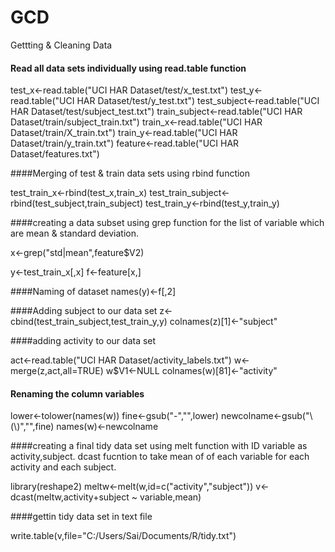 GCD
===

Gettting & Cleaning Data

#### Read all data sets individually using read.table function

test_x<-read.table("UCI HAR Dataset/test/x_test.txt")
test_y<-read.table("UCI HAR Dataset/test/y_test.txt")
test_subject<-read.table("UCI HAR Dataset/test/subject_test.txt")
train_subject<-read.table("UCI HAR Dataset/train/subject_train.txt")
train_x<-read.table("UCI HAR Dataset/train/X_train.txt")
train_y<-read.table("UCI HAR Dataset/train/y_train.txt")
feature<-read.table("UCI HAR Dataset/features.txt")


####Merging of test & train data sets using rbind function

test_train_x<-rbind(test_x,train_x)
test_train_subject<-rbind(test_subject,train_subject)
test_train_y<-rbind(test_y,train_y)

####creating a data subset using grep function for the list of variable which are mean & standard deviation.

x<-grep("std|mean",feature$V2)

y<-test_train_x[,x]
f<-feature[x,]

####Naming of dataset
names(y)<-f[,2]

####Adding subject to our data set
z<-cbind(test_train_subject,test_train_y,y)
colnames(z)[1]<-"subject"

####adding activity to our data set

act<-read.table("UCI HAR Dataset/activity_labels.txt")
w<-merge(z,act,all=TRUE)
w$V1<-NULL
colnames(w)[81]<-"activity"

#### Renaming the column variables
lower<-tolower(names(w))
fine<-gsub("-","",lower)
newcolname<-gsub("\\(\\)","",fine)
names(w)<-newcolname

####creating a final tidy data set using melt function with ID variable as activity,subject. dcast fucntion to take mean of of each variable for each activity and each subject. 

library(reshape2)
meltw<-melt(w,id=c("activity","subject"))
v<-dcast(meltw,activity+subject ~ variable,mean)

####gettin tidy data set in text file

write.table(v,file="C:/Users/Sai/Documents/R/tidy.txt")
